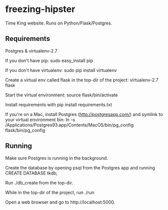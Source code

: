 # freezing-hipster

Time King website. Runs on Python/Flask/Postgres.

## Requirements

Postgres & virtualenv-2.7

If you don't have pip:
    sudo easy_install pip

If you don't have virtualenv:
    sudo pip install virtualenv

Create a virtual env called flask in the top-dir of the project:
    virtualenv-2.7 flask

Start the virtual environment:
    source flask/bin/activate

Install requirements with
    pip install requirements.txt

If you're on a Mac, install Postgres (http://postgresapp.com/) and symlink to your virtual environment bin:
    ln -s /Applications/Postgres93.app/Contents/MacOS/bin/pg_config flask/bin/pg_config

## Running
Make sure Postgres is running in the background.

Create the database by opening psql from the Postgres app and running
    CREATE DATABASE tkdb;

Run ./db_create from the top-dir.

While in the top-dir of the project, run
    ./run

Open a web browser and go to http://localhost:5000.
